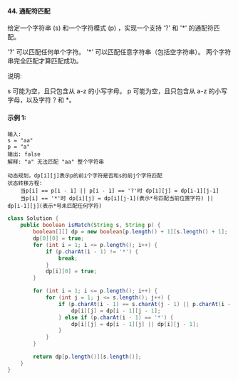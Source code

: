 #### 44. 通配符匹配
给定一个字符串 (s) 和一个字符模式 (p) ，实现一个支持 '?' 和 '*' 的通配符匹配。

'?' 可以匹配任何单个字符。
'*' 可以匹配任意字符串（包括空字符串）。
两个字符串完全匹配才算匹配成功。

说明:

s 可能为空，且只包含从 a-z 的小写字母。
p 可能为空，且只包含从 a-z 的小写字母，以及字符 ? 和 *。
#### 示例 1:

```
输入:
s = "aa"
p = "a"
输出: false
解释: "a" 无法匹配 "aa" 整个字符串
```

```
动态规划，dp[i][j]表示p的前i个字符是否和s的前j个字符匹配
状态转移方程:
    当p[i] == p[i - 1] || p[i - 1] == '?'时 dp[i][j] = dp[i-1][j-1]
    当p[i] == '*'时 dp[i][j] = dp[i][j-1](表示*号匹配当前位置字符) || dp[i-1][j](表示*号未匹配任何字符)
```

```Java
class Solution {
    public boolean isMatch(String s, String p) {
        boolean[][] dp = new boolean[p.length() + 1][s.length() + 1];
        dp[0][0] = true;
        for (int i = 1; i <= p.length(); i++) {
            if (p.charAt(i - 1) != '*') {
                break;
            } 
            dp[i][0] = true;
        }

        for (int i = 1; i <= p.length(); i++) {
            for (int j = 1; j <= s.length(); j++) {
                if (p.charAt(i - 1) == s.charAt(j - 1) || p.charAt(i - 1) == '?') {
                    dp[i][j] = dp[i - 1][j - 1];
                } else if (p.charAt(i - 1) == '*') {
                    dp[i][j] = dp[i - 1][j] || dp[i][j - 1];
                }
            }
        }

        return dp[p.length()][s.length()];
    }
}

```